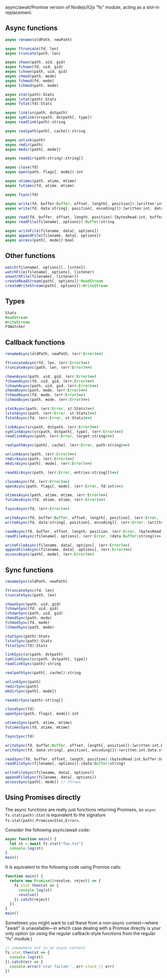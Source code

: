 async/await/Promise version of Nodejs/IOjs "fs" module, acting as a slot-in replacement.

## Async functions

```js
async rename(oldPath, newPath)

async ftruncate(fd, len)
async truncate(path, len)

async chown(path, uid, gid)
async fchown(fd, uid, gid)
async lchown(path, uid, gid)
async chmod(path, mode)
async fchmod(fd, mode)
async lchmod(path, mode)

async stat(path):Stats
async lstat(path):Stats
async fstat(fd):Stats

async link(srcpath, dstpath)
async symlink(srcpath, dstpath[, type])
async readlink(path):string

async realpath(path[, cache]):string

async unlink(path)
async rmdir(path)
async mkdir(path[, mode])

async readdir(path:string):string[]

async close(fd)
async open(path, flags[, mode]):int

async utimes(path, atime, mtime)
async futimes(fd, atime, mtime)

async fsync(fd)

async write(fd, buffer:Buffer, offset, length[, position]):[written:int, buffer:Buffer]
async write(fd, data:string[, position[, encoding]]):[written:int, data:string]

async read(fd, buffer, offset, length, position):[bytesRead:int, buffer:Buffer]
async readFile(filename[, options]):Buffer|string

async writeFile(filename, data[, options])
async appendFile(filename, data[, options])
async access(path[, mode]):bool
```

## Other functions

```js
watch(filename[, options][, listen])
watchFile(filename[, options], listener)
unwatchFile(filename[, listener])
createReadStream(path[, options]):ReadStream
createWriteStream(path[, options]):WriteStream
```

## Types

```js
Stats
ReadStream
WriteStream
FSWatcher
```

## Callback functions

```js
renameAsync(oldPath, newPath, (err:Error)=>)

ftruncateAsync(fd, len, (err:Error)=>)
truncateAsync(path, len, (err:Error)=>)

chownAsync(path, uid, gid, (err:Error)=>)
fchownAsync(fd, uid, gid, (err:Error)=>)
lchownAsync(path, uid, gid, (err:Error)=>)
chmodAsync(path, mode, (err:Error)=>)
fchmodAsync(fd, mode, (err:Error)=>)
lchmodAsync(path, mode, (err:Error)=>)

statAsync(path, (err:Error, st:Stats)=>)
lstatAsync(path, (err:Error, st:Stats)=>)
fstatAsync(fd, (err:Error, st:Stats)=>)

linkAsync(srcpath, dstpath, (err:Error)=>)
symlinkAsync(srcpath, dstpath[, type], (err:Error)=>)
readlinkAsync(path, (err:Error, target:string)=>)

realpathAsync(path[, cache], (err:Error, path:string)=>)

unlinkAsync(path, (err:Error)=>)
rmdirAsync(path, (err:Error)=>)
mkdirAsync(path[, mode], (err:Error)=>)

readdirAsync(path, (err:Error, entries:string[])=>)

closeAsync(fd, (err:Error)=>)
openAsync(path, flags[, mode], (err:Error, fd:int)=>)

utimesAsync(path, atime, mtime, (err:Error)=>)
futimesAsync(fd, atime, mtime, (err:Error)=>)

fsyncAsync(fd, (err:Error)=>)

writeAsync(fd, buffer:Buffer, offset, length[, position], (err:Error, (written:int,buffer:Buffer))=>)
writeAsync(fd, data:string[, position[, encoding]], (err:Error, (written:int,data:string))=>)

readAsync(fd, buffer, offset, length, position, (err:Error, (bytesRead:int,buffer:Buffer))=>)
readFileAsync(filename[, options], (err:Error, (data:Buffer|string))=>)

writeFileAsync(filename, data[, options], (err:Error)=>)
appendFileAsync(filename, data[, options], (err:Error)=>)
accessAsync(path[, mode], (err:Error)=>)
```

## Sync functions

```js
renameSync(oldPath, newPath)

ftruncateSync(fd, len)
truncateSync(path, len)

chownSync(path, uid, gid)
fchownSync(fd, uid, gid)
lchownSync(path, uid, gid)
chmodSync(path, mode)
fchmodSync(fd, mode)
lchmodSync(path, mode)

statSync(path):Stats
lstatSync(path):Stats
fstatSync(fd):Stats

linkSync(srcpath, dstpath)
symlinkSync(srcpath, dstpath[, type])
readlinkSync(path):string

realpathSync(path[, cache]):string

unlinkSync(path)
rmdirSync(path)
mkdirSync(path[, mode])

readdirSync(path):string[]

closeSync(fd)
openSync(path, flags[, mode]):int

utimesSync(path, atime, mtime)
futimesSync(fd, atime, mtime)

fsyncSync(fd)

writeSync(fd, buffer:Buffer, offset, length[, position]):(written:int,buffer:Buffer)
writeSync(fd, data:string[, position[, encoding]]):(written:int,data:string)

readSync(fd, buffer, offset, length, position):(bytesRead:int,buffer:Buffer)
readFileSync(filename[, options]):(data:Buffer|string)

writeFileSync(filename, data[, options])
appendFileSync(filename, data[, options])
accessSync(path[, mode]) // throws
```

## Using Promises directly

The async functions are really just functions returning Promises, so `async fs.stat(path):Stat` is equivalent to the signature `fs.stat(path):Promise<Stat,Error>`.

Consider the following async/await code:

```js
async function main() {
  let st = await fs.stat("foo.txt")
  console.log(st)
}
main()
```

It is equivalent to the following code using Promise calls:

```js
function main() {
  return new Promise((resolve, reject) => {
    fs.stat.then(st => {
      console.log(st)
      resolve()
    }).catch(reject)
  })
}
main()
```

Sometimes you might want to call these from a non-async context—where "await" is unavailable—in which case dealing with a Promise directly is your only option (or using the regular callback-style functions from the regular "fs" module.)

```js
// somewhere not in an async context
fs.stat.then(st => {
  console.log(st)
}).catch(err => {
  console.error('stat failed:', err.stack || err)
})
```
